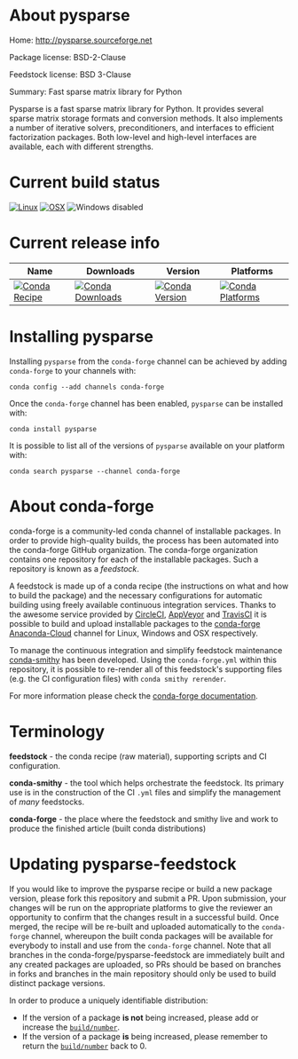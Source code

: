 About pysparse
==============

Home: http://pysparse.sourceforge.net

Package license: BSD-2-Clause

Feedstock license: BSD 3-Clause

Summary: Fast sparse matrix library for Python

Pysparse is a fast sparse matrix library for Python. It provides
several sparse matrix storage formats and conversion methods. It also
implements a number of iterative solvers, preconditioners, and
interfaces to efficient factorization packages. Both low-level and
high-level interfaces are available, each with different strengths.


Current build status
====================

[![Linux](https://img.shields.io/circleci/project/github/conda-forge/pysparse-feedstock/master.svg?label=Linux)](https://circleci.com/gh/conda-forge/pysparse-feedstock)
[![OSX](https://img.shields.io/travis/conda-forge/pysparse-feedstock/master.svg?label=macOS)](https://travis-ci.org/conda-forge/pysparse-feedstock)
![Windows disabled](https://img.shields.io/badge/Windows-disabled-lightgrey.svg)

Current release info
====================

| Name | Downloads | Version | Platforms |
| --- | --- | --- | --- |
| [![Conda Recipe](https://img.shields.io/badge/recipe-pysparse-green.svg)](https://anaconda.org/conda-forge/pysparse) | [![Conda Downloads](https://img.shields.io/conda/dn/conda-forge/pysparse.svg)](https://anaconda.org/conda-forge/pysparse) | [![Conda Version](https://img.shields.io/conda/vn/conda-forge/pysparse.svg)](https://anaconda.org/conda-forge/pysparse) | [![Conda Platforms](https://img.shields.io/conda/pn/conda-forge/pysparse.svg)](https://anaconda.org/conda-forge/pysparse) |

Installing pysparse
===================

Installing `pysparse` from the `conda-forge` channel can be achieved by adding `conda-forge` to your channels with:

```
conda config --add channels conda-forge
```

Once the `conda-forge` channel has been enabled, `pysparse` can be installed with:

```
conda install pysparse
```

It is possible to list all of the versions of `pysparse` available on your platform with:

```
conda search pysparse --channel conda-forge
```


About conda-forge
=================

conda-forge is a community-led conda channel of installable packages.
In order to provide high-quality builds, the process has been automated into the
conda-forge GitHub organization. The conda-forge organization contains one repository
for each of the installable packages. Such a repository is known as a *feedstock*.

A feedstock is made up of a conda recipe (the instructions on what and how to build
the package) and the necessary configurations for automatic building using freely
available continuous integration services. Thanks to the awesome service provided by
[CircleCI](https://circleci.com/), [AppVeyor](https://www.appveyor.com/)
and [TravisCI](https://travis-ci.org/) it is possible to build and upload installable
packages to the [conda-forge](https://anaconda.org/conda-forge)
[Anaconda-Cloud](https://anaconda.org/) channel for Linux, Windows and OSX respectively.

To manage the continuous integration and simplify feedstock maintenance
[conda-smithy](https://github.com/conda-forge/conda-smithy) has been developed.
Using the ``conda-forge.yml`` within this repository, it is possible to re-render all of
this feedstock's supporting files (e.g. the CI configuration files) with ``conda smithy rerender``.

For more information please check the [conda-forge documentation](https://conda-forge.org/docs/).

Terminology
===========

**feedstock** - the conda recipe (raw material), supporting scripts and CI configuration.

**conda-smithy** - the tool which helps orchestrate the feedstock.
                   Its primary use is in the construction of the CI ``.yml`` files
                   and simplify the management of *many* feedstocks.

**conda-forge** - the place where the feedstock and smithy live and work to
                  produce the finished article (built conda distributions)


Updating pysparse-feedstock
===========================

If you would like to improve the pysparse recipe or build a new
package version, please fork this repository and submit a PR. Upon submission,
your changes will be run on the appropriate platforms to give the reviewer an
opportunity to confirm that the changes result in a successful build. Once
merged, the recipe will be re-built and uploaded automatically to the
`conda-forge` channel, whereupon the built conda packages will be available for
everybody to install and use from the `conda-forge` channel.
Note that all branches in the conda-forge/pysparse-feedstock are
immediately built and any created packages are uploaded, so PRs should be based
on branches in forks and branches in the main repository should only be used to
build distinct package versions.

In order to produce a uniquely identifiable distribution:
 * If the version of a package **is not** being increased, please add or increase
   the [``build/number``](https://conda.io/docs/user-guide/tasks/build-packages/define-metadata.html#build-number-and-string).
 * If the version of a package **is** being increased, please remember to return
   the [``build/number``](https://conda.io/docs/user-guide/tasks/build-packages/define-metadata.html#build-number-and-string)
   back to 0.
